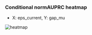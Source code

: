 ### Conditional normAUPRC heatmap

- X: eps_current, Y: gap_mu

![heatmap](/home/elicer/project_0814_2/results/20250816-151803/holdout/conditional_heatmap_eps_current_vs_gap_mu.png)
